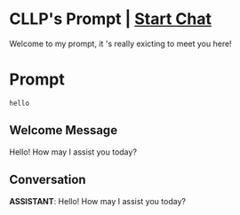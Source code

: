

# CLLP's Prompt | [Start Chat](https://gptcall.net/chat.html?data=%7B%22contact%22%3A%7B%22id%22%3A%229PM_NDX6t4l39yeHAckGp%22%2C%22flow%22%3Atrue%7D%7D)
Welcome to my prompt, it 's really exicting to meet you here!

# Prompt

```
hello
```

## Welcome Message
Hello! How may I assist you today?

## Conversation

**ASSISTANT**: Hello! How may I assist you today?

